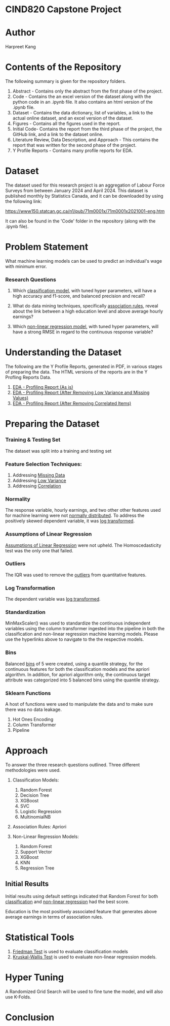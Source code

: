 
# CIND820 Capstone Project

# Author
Harpreet Kang

# Contents of the Repository
The following summary is given for the repository folders. 

1. Abstract - Contains only the abstract from the first phase of the project. 
2. Code - Contains the an excel version of the dataset along with the python code in an .ipynb file. It also contains an html version of the .ipynb file. 
3. Dataset - Contains the data dictionary, list of variables, a link to the actual online dataset, and an excel version of the dataset. 
4. Figures - Contains all the figures used in the report. 
5. Initial Code- Contains the report from the third phase of the project, the GitHub link, and a link to the dataset online. 
6. Literature Review, Data Description, and Approach - This contains the report that was written for the second phase of the project.
7. Y Profile Reports - Contains many profile reports for EDA. 

# Dataset

The dataset used for this research project is an aggregation of Labour Force Surveys from between January 2024 and April 2024. This dataset is published monthly by Statistics Canada, and it can be downloaded by using the following link:

https://www150.statcan.gc.ca/n1/pub/71m0001x/71m0001x2021001-eng.htm

It can also be found in the 'Code' folder in the repository (along with the .ipynb file).

# Problem Statement

What machine learning models can be used to predict an individual's wage with minimum error.

### Research Questions

1. Which [classification model](https://nbviewer.org/github/harpkang/CIND820_CAPSTONE/blob/main/Code/kang_harpreet_code_cind820.ipynb#Classification), with tuned hyper parameters, will have a high accuracy and f1-score, and balanced precision and recall?


2. What do data mining techniques, specifically [association rules](https://nbviewer.org/github/harpkang/CIND820_CAPSTONE/blob/main/Code/kang_harpreet_code_cind820.ipynb#Apriori-Algorithm), reveal about the link between a high education level and above average hourly earnings?


4. Which [non-linear regression model](https://nbviewer.org/github/harpkang/CIND820_CAPSTONE/blob/main/Code/kang_harpreet_code_cind820.ipynb#Non-Linear-Regression), with tuned hyper parameters, will have a strong RMSE in regard to the continuous response variable?


# Understanding the Dataset
The following are the Y Profile Reports, generated in PDF, in various stages of preparing the data. The HTML versions of the reports are in the Y Profling Reports Data. 

1.	[EDA - Profiling Report (As is)](https://github.com/harpkang/CIND820_CAPSTONE/blob/main/Y%20Profling%20Reports/Profiling%20Report%20(As%20is).pdf)
2. [EDA -  Profiling Report (After Removing Low Variance and Missing Values)](https://github.com/harpkang/CIND820_CAPSTONE/blob/main/Y%20Profling%20Reports/Profiling%20Report%20(After%20Removing%20Low%20Variance%20and%20Missing%20Values).pdf) 
3. [EDA - Profiling Report (After Removing Correlated Items)](https://github.com/harpkang/CIND820_CAPSTONE/blob/main/Y%20Profling%20Reports/Profiling%20Report%20(After%20Removing%20Correlated%20Items).pdf )

# Preparing the Dataset

### Training & Testing Set
The dataset was split into a training and testing set

### Feature Selection Techniques:
1. Addressing [Missing Data](https://nbviewer.org/github/harpkang/CIND820_CAPSTONE/blob/main/Code/kang_harpreet_code_cind820.ipynb#Feature-Selection:-Missing-Values-)
2. Addressing [Low Variance](https://nbviewer.org/github/harpkang/CIND820_CAPSTONE/blob/main/Code/kang_harpreet_code_cind820.ipynb#Feature-Selection:-Low-Variance-)
4. Addressing [Correlation](https://nbviewer.org/github/harpkang/CIND820_CAPSTONE/blob/main/Code/kang_harpreet_code_cind820.ipynb#Feature-Selection:-Correlation-Analysis)
### Normality
The response variable, hourly earnings, and two other other features used for machine learning were not [normally distributed](https://nbviewer.org/github/harpkang/CIND820_CAPSTONE/blob/main/Code/kang_harpreet_code_cind820.ipynb#Checking-for-Normality). To address the positively skewed dependent variable, it was [log transformed](https://nbviewer.org/github/harpkang/CIND820_CAPSTONE/blob/main/Code/kang_harpreet_code_cind820.ipynb#Log-Transform-the-Dependent-Value). 


### Assumptions of Linear Regression
[Assumptions of Linear Regression](https://nbviewer.org/github/harpkang/CIND820_CAPSTONE/blob/main/Code/kang_harpreet_code_cind820.ipynb#Linearity-Assumptions-Tested) were not upheld. The Homoscedasticity test was the only one that failed. 

### Outliers
The IQR was used to remove the [outliers](https://nbviewer.org/github/harpkang/CIND820_CAPSTONE/blob/main/Code/kang_harpreet_code_cind820.ipynb#Outlier-Detection-using-IQR) from quantitative features. 

### Log Transformation
The dependent variable was [log transformed](https://nbviewer.org/github/harpkang/CIND820_CAPSTONE/blob/main/Code/kang_harpreet_code_cind820.ipynb#Log-Transform-the-Dependent-Value). 

### Standardization
MinMaxScaler() was used to standardize the continuous independent variables using the column transformer ingested into the pipeline in both the classification and non-linear regression machine learning models. Please use the hyperlinks above to navigate to the the respective models. 

### Bins
Balanced [bins](https://nbviewer.org/github/harpkang/CIND820_CAPSTONE/blob/main/Code/kang_harpreet_code_cind820.ipynb#Creatings-Bins-for-the-Aprirori-Algorithm) of 5 were created, using a quantile strategy, for the continuous features for both the classification models and the apriori algorithm. In addition, for apriori algorithm only, the continuous target attribute was categorized into 5 balanced bins using the quantile strategy. 

### Sklearn Functions
A host of functions were used to manipulate the data and to make sure there was no data leakage. 
1. Hot Ones Encoding
2. Column Transformer
3. Pipeline

# Approach

To answer the three research questions outlined. Three different methodologies were used. 
1. Classification Models:
    1. Random Forest
    2. Decision Tree
    3. XGBoost
    4. SVC
    5. Logistic Regression
    6. MultinomialNB
    
2. Association Rules: Apriori 

3. Non-Linear Regression Models:
    1. Random Forest
    2. Support Vector
    3. XGBoost
    4. KNN
    5. Regression Tree
     

## Initial Results
Initial results using default settings indicated that Random Forest for both [classification](https://nbviewer.org/github/harpkang/CIND820_CAPSTONE/blob/main/Code/kang_harpreet_code_cind820.ipynb#Classification-Base-Models-without-Hyper-Tuning) and [non-linear regression](https://nbviewer.org/github/harpkang/CIND820_CAPSTONE/blob/main/Code/kang_harpreet_code_cind820.ipynb#Non-Linear-Base-Models-without-Hyper-Tuning) had the best score. 

Education is the most positively associated feature that generates above average earnings in terms of association rules. 

# Statistical Tools

1. [Friedman Test](https://nbviewer.org/github/harpkang/CIND820_CAPSTONE/blob/main/Code/kang_harpreet_code_cind820.ipynb#Kruskal-Wallis-Test-for-Non-Linear-Regression) is used to evaluate classification models
2. [Kruskal-Wallis Test](https://nbviewer.org/github/harpkang/CIND820_CAPSTONE/blob/main/Code/kang_harpreet_code_cind820.ipynb#Non-Linear-Base-Models-without-Hyper-Tuning) is used to evaluate non-linear regression models. 

# Hyper Tuning
A Randomized Grid Search will be used to fine tune the model, and will also use K-Folds. 

# Conclusion

